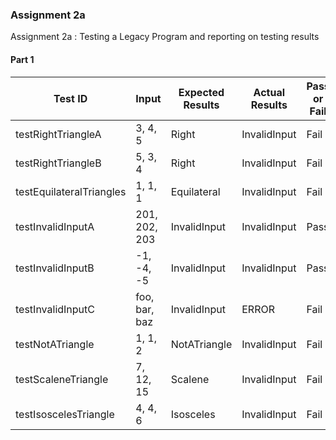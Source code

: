 ### Assignment 2a

Assignment 2a : Testing a Legacy Program and reporting on testing results

#### Part 1

| Test ID | Input | Expected Results | Actual Results | Pass or Fail |
| ------- | ----- | ---------------- | -------------- | ------------ |
|  testRightTriangleA | 3, 4, 5 | Right | InvalidInput | Fail |
| testRightTriangleB | 5, 3, 4 | Right | InvalidInput | Fail |
| testEquilateralTriangles | 1, 1, 1 | Equilateral | InvalidInput | Fail |
| testInvalidInputA | 201, 202, 203 | InvalidInput | InvalidInput | Pass |
| testInvalidInputB | -1, -4, -5 | InvalidInput | InvalidInput | Pass |
| testInvalidInputC | foo, bar, baz | InvalidInput | ERROR | Fail |
| testNotATriangle | 1, 1, 2 | NotATriangle | InvalidInput | Fail |
| testScaleneTriangle | 7, 12, 15 | Scalene | InvalidInput | Fail |
| testIsoscelesTriangle | 4, 4, 6 | Isosceles | InvalidInput | Fail |